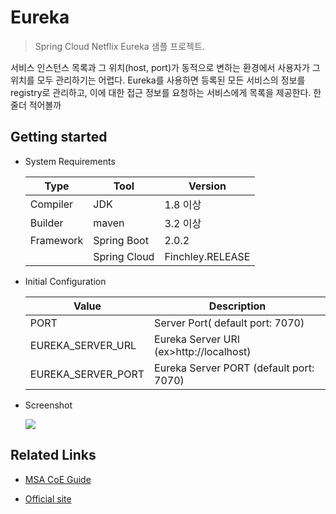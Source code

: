# Eureka
> Spring Cloud Netflix Eureka 샘플 프로젝트.

서비스 인스턴스 목록과 그 위치(host, port)가 동적으로 변하는 환경에서 사용자가 그 위치를 모두 관리하기는 어렵다.
Eureka를 사용하면 등록된 모든 서비스의 정보를 registry로 관리하고, 이에 대한 접근 정보를 요청하는 서비스에게 목록을 제공한다.
한줄더 적어볼까

## Getting started

- System Requirements

    | Type      	| Tool         	| Version      	|
    |-----------	|--------------	|--------------	|
    | Compiler  	| JDK         	| 1.8 이상     	|
    | Builder   	| maven        	| 3.2 이상     	|
    | Framework 	| Spring Boot  	| 2.0.2       	|
    |           	| Spring Cloud 	| Finchley.RELEASE 	|

- Initial Configuration

    | Value      	| Description         	|
    |-----------	|--------------	|
    | PORT  	|  Server Port( default port: 7070)         	|
    | EUREKA_SERVER_URL  	|  Eureka Server URI (ex>http://localhost)         	|
    | EUREKA_SERVER_PORT  	|  Eureka Server PORT (default port: 7070)   	|

- Screenshot

    ![](https://github.com/SDSACT/coe-eureka/raw/master/document/images/service-registry.png)

## Related Links

- [MSA CoE Guide](https://coe.gitbook.io/guide/service-discovery/eureka)

- [Official site](https://spring.io/guides/gs/service-registration-and-discovery/)
